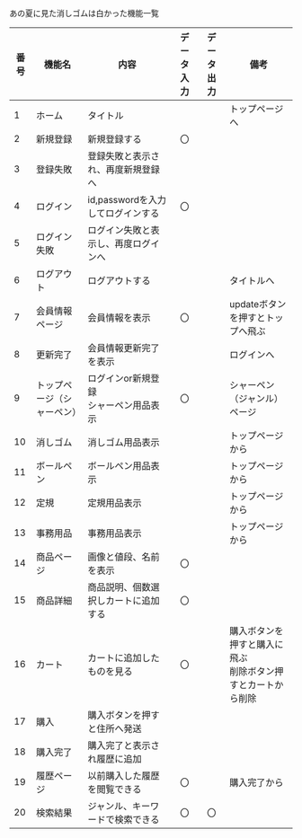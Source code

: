 あの夏に見た消しゴムは白かった機能一覧

|番号|機能名|内容|データ入力|データ出力|備考|
|---|---|---|:---:|:---:|---|
|1|ホーム|タイトル|||トップページへ|
|2|新規登録|新規登録する|〇|||
|3|登録失敗|登録失敗と表示され、再度新規登録へ||||
|4|ログイン|id,passwordを入力してログインする|〇|||
|5|ログイン失敗|ログイン失敗と表示し、再度ログインへ||||
|6|ログアウト|ログアウトする|||タイトルへ|
|7|会員情報ページ|会員情報を表示|〇||updateボタンを押すとトップへ飛ぶ|
|8|更新完了|会員情報更新完了を表示|||ログインへ|
|9|トップページ（シャーペン）|ログインor新規登録<br>シャーペン用品表示|〇||シャーペン（ジャンル）ページ|
|10|消しゴム|消しゴム用品表示|||トップページから|
|11|ボールペン|ボールペン用品表示|||トップページから|
|12|定規|定規用品表示|||トップページから|
|13|事務用品|事務用品表示|||トップページから|
|14|商品ページ|画像と値段、名前を表示|〇|||
|15|商品詳細|商品説明、個数選択しカートに追加する|〇|||
|16|カート|カートに追加したものを見る|〇||購入ボタンを押すと購入に飛ぶ<br>削除ボタン押すとカートから削除|
|17|購入|購入ボタンを押すと住所へ発送||||
|18|購入完了|購入完了と表示され履歴に追加||||
|19|履歴ページ|以前購入した履歴を閲覧できる|〇||購入完了から|
|20|検索結果|ジャンル、キーワードで検索できる|〇|〇||
